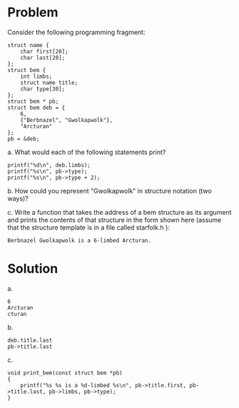 # Problem
Consider the following programming fragment:
```
struct name {
    char first[20];
    char last[20];
};
struct bem {
    int limbs;
    struct name title;
    char type[30];
};
struct bem * pb;
struct bem deb = {
    6,
    {"Berbnazel", "Gwolkapwolk"},
    "Arcturan"
};
pb = &deb;
```

a. What would each of the following statements print?
```
printf("%d\n", deb.limbs);
printf("%s\n", pb->type);
printf("%s\n", pb->type + 2);
```

b. How could you represent "Gwolkapwolk" in structure notation (two ways)?

c. Write a function that takes the address of a bem structure as its argument and
prints the contents of that structure in the form shown here (assume that the
structure template is in a file called starfolk.h ):

`Berbnazel Gwolkapwolk is a 6-limbed Arcturan.`
# Solution
a.

```
6
Arcturan
cturan
```

b.

```
deb.title.last
pb->title.last
```

c.

```
void print_bem(const struct bem *pb)
{
    printf("%s %s is a %d-limbed %s\n", pb->title.first, pb->title.last, pb->limbs, pb->type);
}
```